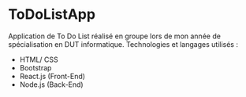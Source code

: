 # ToDoListApp
Application de To Do List réalisé en groupe lors de mon année de spécialisation en DUT informatique.
Technologies et langages utilisés : 
- HTML/ CSS
- Bootstrap
- React.js (Front-End)
- Node.js (Back-End)
